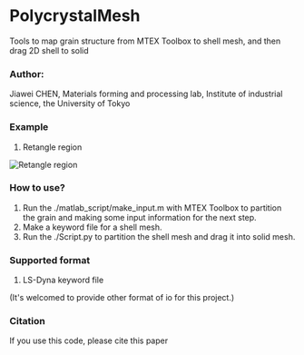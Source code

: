 # PolycrystalMesh
Tools to map grain structure from MTEX Toolbox to shell mesh, and then drag 2D shell to solid

### Author: 
Jiawei CHEN, Materials forming and processing lab, Institute of industrial science, the University of Tokyo

### Example
1. Retangle region

![Retangle region](https://github.com/MaynotbeGarychan/PolycrystalMesh/tree/dev/web/retangle_region_example.jpg)

### How to use?
1. Run the ./matlab_script/make_input.m with MTEX Toolbox to 
partition the grain and making some input information for the next step.
2. Make a keyword file for a shell mesh.
3. Run the ./Script.py to partition the shell mesh and drag it into
solid mesh.

### Supported format
1. LS-Dyna keyword file

(It's welcomed to provide other format of io for this project.)

### Citation
If you use this code, please cite this paper